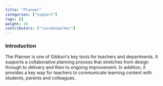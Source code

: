 ```yaml
---
title: "Planner"
categories: ["support"]
tags: []
weight: 10
contributors: ["rossdotparker"]
---
```


### Introduction

The Planner is one of Gibbon's key tools for teachers and departments. It supports a collaborative planning process that stretches from design through to delivery and then to ongoing improvement. In addition, it provides a key way for teachers to communicate learning content with students, parents and colleagues.



